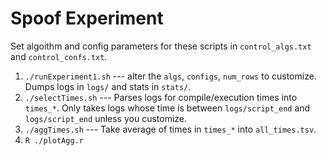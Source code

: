 # Spoof Experiment

Set algoithm and config parameters for these scripts in `control_algs.txt` and `control_confs.txt`.

1. `./runExperiment1.sh` --- alter the `algs`, `configs`, `num_rows` to customize. Dumps logs in `logs/` and stats in `stats/`.
2. `./selectTimes.sh` --- Parses logs for compile/execution times into `times_*`. Only takes logs whose time is between `logs/script_end` and `logs/script_end` unless you customize.
3. `./aggTimes.sh` --- Take average of times in `times_*` into `all_times.tsv`.
4. `R ./plotAgg.r`
